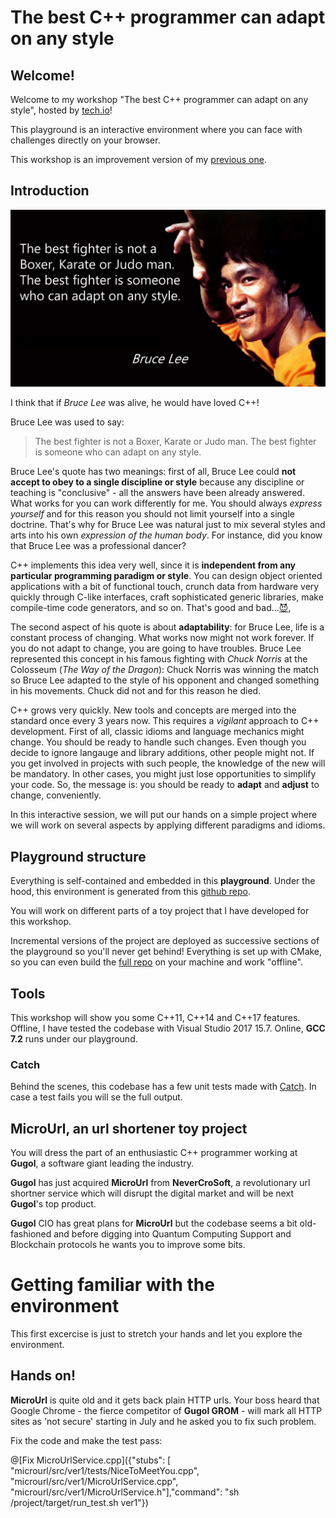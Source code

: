 # The best C++ programmer can adapt on any style

## Welcome!

Welcome to my workshop "The best C++ programmer can adapt on any style", hosted by [tech.io](https://tech.io)!

This playground is an interactive environment where you can face with challenges directly on your browser.

This workshop is an improvement version of my [previous one](https://tech.io/playgrounds/098a2aa83ce82c5ad96efacc3ba2734b02122/).

## Introduction

![Congratulations!](https://raw.githubusercontent.com/ilpropheta/playground-ot4mmv6n/master/bruce-lee-quote.png)

I think that if *Bruce Lee* was alive, he would have loved C++!

Bruce Lee was used to say:

> The best fighter is not a Boxer, Karate or Judo man. The best fighter is someone who can adapt on any style.

Bruce Lee's quote has two meanings: first of all, Bruce Lee could **not accept to obey to a single discipline or style** because any discipline or teaching is "conclusive" - all the answers have been already answered. What works for you can work differently for me. You should always *express yourself* and for this reason you should not limit yourself into a single doctrine. That's why for Bruce Lee was natural just to mix several styles and arts into his own *expression of the human body*. For instance, did you know that Bruce Lee was a professional dancer?

C++ implements this idea very well, since it is **independent from any particular programming paradigm or style**. You can design object oriented applications with a bit of functional touch, crunch data from hardware very quickly through C-like interfaces, craft sophisticated generic libraries, make compile-time code generators, and so on. That's good and bad...[😈](https://www.reddit.com/r/cpp/comments/ae60nb/decades_have_passed_standard_c_has_no_agreed_and/),

The second aspect of his quote is about **adaptability**: for Bruce Lee, life is a constant process of changing. What works now might not work forever. If you do not adapt to change, you are going to have troubles. Bruce Lee represented this concept in his famous fighting with *Chuck Norris* at the Colosseum (*The Way of the Dragon*): Chuck Norris was winning the match so Bruce Lee adapted to the style of his opponent and changed something in his movements. Chuck did not and for this reason he died.

C++ grows very quickly. New tools and concepts are merged into the standard once every 3 years now. This requires a *vigilant* approach to C++ development. First of all, classic idioms and language mechanics might change. You should be ready to handle such changes. 
Even though you decide to ignore langauge and library additions, other people might not. If you get involved in projects with such people, the knowledge of the new will be mandatory.
In other cases, you might just lose opportunities to simplify your code. 
So, the message is: you should be ready to **adapt** and **adjust** to change, conveniently.

In this interactive session, we will put our hands on a simple project where we will work on several aspects by applying different paradigms and idioms.

## Playground structure

Everything is self-contained and embedded in this **playground**. Under the hood, this environment is generated from this [github repo](https://github.com/ilpropheta/playground-ot4mmv6n).

You will work on different parts of a toy project that I have developed for this workshop.

Incremental versions of the project are deployed as successive sections of the playground so you'll never get behind! Everything is set up with CMake, so you can even build the [full repo](https://github.com/ilpropheta/playground-ot4mmv6n) on your machine and work "offline".

## Tools

This workshop will show you some C++11, C++14 and C++17 features. Offline, I have tested the codebase with Visual Studio 2017 15.7. Online, **GCC 7.2** runs under our playground.

### Catch

Behind the scenes, this codebase has a few unit tests made with [Catch](https://github.com/catchorg/Catch2). In case a test fails you will se the full output.

## MicroUrl, an url shortener toy project

You will dress the part of an enthusiastic C++ programmer working at **Gugol**, a software giant leading the industry.

**Gugol** has just acquired **MicroUrl** from **NeverCroSoft**, a revolutionary url shortner service which will disrupt the digital market and will be next **Gugol**'s top product.

**Gugol** CIO has great plans for **MicroUrl** but the codebase seems a bit old-fashioned and before digging into Quantum Computing Support and Blockchain protocols he wants you to improve some bits.

# Getting familiar with the environment

This first excercise is just to stretch your hands and let you explore the environment.

## Hands on!

**MicroUrl** is quite old and it gets back plain HTTP urls. Your boss heard that Google Chrome - the fierce competitor of **Gugol GROM** - will mark all HTTP sites as 'not secure' starting in July and he asked you to fix such problem.

Fix the code and make the test pass:

@[Fix MicroUrlService.cpp]({"stubs": [
    "microurl/src/ver1/tests/NiceToMeetYou.cpp",
    "microurl/src/ver1/MicroUrlService.cpp", 
    "microurl/src/ver1/MicroUrlService.h"],"command": "sh /project/target/run_test.sh ver1"})
